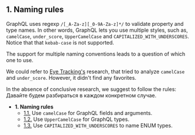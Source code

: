 ## 1. Naming rules

GraphQL uses regexp `/[_A-Za-z][_0-9A-Za-z]*/` to validate property and type names. In other words, GraphQL lets you use multiple styles, such as, `camelCase`, `under_score`, `UpperCamelCase` and `CAPITALIZED_WITH_UNDERSCORES`. Notice that that `kebab-case` is not supported.

The support for multiple naming conventions leads to a question of which one to use.

We could refer to [Eye Tracking's](http://www.cs.kent.edu/~jmaletic/papers/ICPC2010-CamelCaseUnderScoreClouds.pdf) research, that tried to analyze `camelCase` and `under_score`. However, it didn't find any favorites.

In the absence of conclusive research, we suggest to follow the rules: Давайте будем разбираться в каждом конкретном случае.

- **1. Naming rules**
  - [1.1.](./naming-fields-args.md) Use `camelCase` for GraphQL fields and arguments.
  - [1.2.](./naming-types.md) Use `UpperCamelCase` for GraphQL types.
  - [1.3.](./naming-enum.md) Use `CAPITALIZED_WITH_UNDERSCORES` to name ENUM types.
